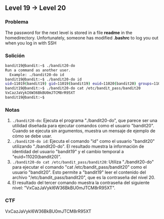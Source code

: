 ## Level 19 → Level 20

### Problema

The password for the next level is stored in a file **readme** in
the homedirectory. Unfortunately, someone has modified **.bashrc**
to log you out when you log in with SSH

### Solición

```bash
bandit19@bandit:~$ ./bandit20-do
Run a command as another user.
  Example: ./bandit20-do id
bandit19@bandit:~$ ./bandit20-do id
uid=11019(bandit19) gid=11019(bandit19) euid=11020(bandit20) groups=11019(bandit19)
bandit19@bandit:~$ ./bandit20-do cat /etc/bandit_pass/bandit20
VxCazJaVykI6W36BkBU0mJTCM8rR95XT
bandit19@bandit:~$
```

### Notas

1. `./bandit20-do`: Ejecuta el programa "./bandit20-do", que parece ser una utilidad diseñada para ejecutar comandos como el usuario "bandit20". Cuando se ejecuta sin argumentos, muestra un mensaje de ejemplo de cómo se debe usar.
2. `./bandit20-do id`: Ejecuta el comando "id" como el usuario "bandit20" utilizando "./bandit20-do". El resultado muestra la información de identidad del usuario "bandit19" y el cambio temporal a "euid=11020(bandit20)".
3. `./bandit20-do cat /etc/bandit_pass/bandit20`: Utiliza "./bandit20-do" para ejecutar el comando "cat /etc/bandit_pass/bandit20" como el usuario "bandit20". Esto permite a "bandit19" leer el contenido del archivo "/etc/bandit_pass/bandit20", que es la contraseña del nivel 20.
4. El resultado del tercer comando muestra la contraseña del siguiente nivel: "VxCazJaVykI6W36BkBU0mJTCM8rR95XT".

### CTF

VxCazJaVykI6W36BkBU0mJTCM8rR95XT